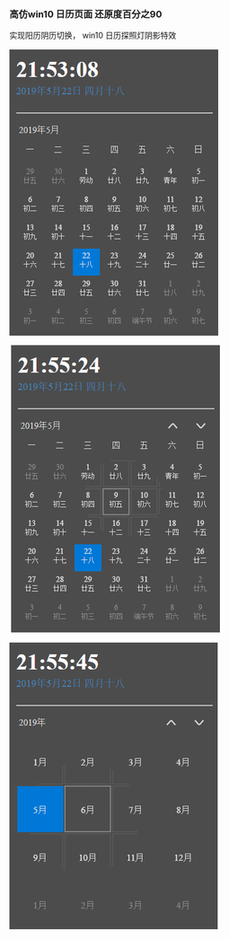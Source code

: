 ### 高仿win10 日历页面 还原度百分之90

实现阳历阴历切换， win10 日历探照灯阴影特效

![实现效果图1](image/1.png)


![实现效果图2](image/2.png)


![实现效果图3](image/3.png)
